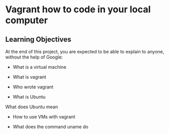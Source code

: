 # Vagrant how to code in your local computer

## Learning Objectives

At the end of this project, you are expected to be able to explain to anyone, without the help of Google:

* What is a virtual machine

* What is vagrant

* Who wrote vagrant

* What is Ubuntu

What does Ubuntu mean

* How to use VMs with vagrant

* What does the command uname do
